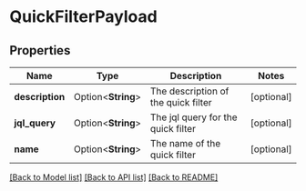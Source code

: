 # QuickFilterPayload

## Properties

Name | Type | Description | Notes
------------ | ------------- | ------------- | -------------
**description** | Option<**String**> | The description of the quick filter | [optional]
**jql_query** | Option<**String**> | The jql query for the quick filter | [optional]
**name** | Option<**String**> | The name of the quick filter | [optional]

[[Back to Model list]](../README.md#documentation-for-models) [[Back to API list]](../README.md#documentation-for-api-endpoints) [[Back to README]](../README.md)


